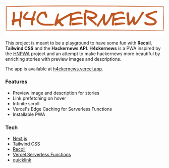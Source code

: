 ![H4ckernews](./public/logo.png)

This project is meant to be a playground to have some fun with **Recoil**, **Tailwind CSS** and the **Hackernews API**. **H4ckernews** is a PWA inspired by the [HNPWA](https://hnpwa.com/) project and an attempt to make hackernews more beautiful by enriching stories with preview images and descriptions.

The app is available at [h4ckernews.vercel.app](https://h4ckernews.vercel.app/).

### Features

- Preview image and description for stories
- Link prefetching on hover
- Infinite scroll
- Vercel's Edge Caching for Serverless Functions
- Installable PWA

### Tech

- [Next.js](https://nextjs.org/)
- [Tailwind CSS](https://tailwindcss.com/)
- [Recoil](https://recoiljs.org/)
- [Vercel Serverless Functions](https://vercel.com/docs/serverless-functions/introduction)
- [quicklink](https://github.com/GoogleChromeLabs/quicklink)
